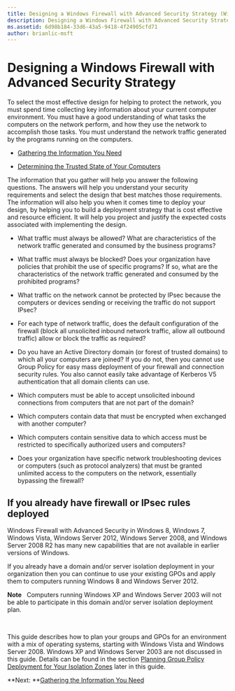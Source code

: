 ```yaml
---
title: Designing a Windows Firewall with Advanced Security Strategy (Windows 10)
description: Designing a Windows Firewall with Advanced Security Strategy
ms.assetid: 6d98b184-33d6-43a5-9418-4f24905cfd71
author: brianlic-msft
---
```


# Designing a Windows Firewall with Advanced Security Strategy


To select the most effective design for helping to protect the network, you must spend time collecting key information about your current computer environment. You must have a good understanding of what tasks the computers on the network perform, and how they use the network to accomplish those tasks. You must understand the network traffic generated by the programs running on the computers.

-   [Gathering the Information You Need](../p_server_archive/gathering-the-information-you-need.md)

-   [Determining the Trusted State of Your Computers](../p_server_archive/determining-the-trusted-state-of-your-computers.md)

The information that you gather will help you answer the following questions. The answers will help you understand your security requirements and select the design that best matches those requirements. The information will also help you when it comes time to deploy your design, by helping you to build a deployment strategy that is cost effective and resource efficient. It will help you project and justify the expected costs associated with implementing the design.

-   What traffic must always be allowed? What are characteristics of the network traffic generated and consumed by the business programs?

-   What traffic must always be blocked? Does your organization have policies that prohibit the use of specific programs? If so, what are the characteristics of the network traffic generated and consumed by the prohibited programs?

-   What traffic on the network cannot be protected by IPsec because the computers or devices sending or receiving the traffic do not support IPsec?

-   For each type of network traffic, does the default configuration of the firewall (block all unsolicited inbound network traffic, allow all outbound traffic) allow or block the traffic as required?

-   Do you have an Active Directory domain (or forest of trusted domains) to which all your computers are joined? If you do not, then you cannot use Group Policy for easy mass deployment of your firewall and connection security rules. You also cannot easily take advantage of Kerberos V5 authentication that all domain clients can use.

-   Which computers must be able to accept unsolicited inbound connections from computers that are not part of the domain?

-   Which computers contain data that must be encrypted when exchanged with another computer?

-   Which computers contain sensitive data to which access must be restricted to specifically authorized users and computers?

-   Does your organization have specific network troubleshooting devices or computers (such as protocol analyzers) that must be granted unlimited access to the computers on the network, essentially bypassing the firewall?

## If you already have firewall or IPsec rules deployed


Windows Firewall with Advanced Security in Windows 8, Windows 7, Windows Vista, Windows Server 2012, Windows Server 2008, and Windows Server 2008 R2 has many new capabilities that are not available in earlier versions of Windows.

If you already have a domain and/or server isolation deployment in your organization then you can continue to use your existing GPOs and apply them to computers running Windows 8 and Windows Server 2012.

**Note**  
Computers running Windows XP and Windows Server 2003 will not be able to participate in this domain and/or server isolation deployment plan.

 

This guide describes how to plan your groups and GPOs for an environment with a mix of operating systems, starting with Windows Vista and Windows Server 2008. Windows XP and Windows Server 2003 are not discussed in this guide. Details can be found in the section [Planning Group Policy Deployment for Your Isolation Zones](../p_server_archive/planning-group-policy-deployment-for-your-isolation-zones.md) later in this guide.

**Next: **[Gathering the Information You Need](../p_server_archive/gathering-the-information-you-need.md)

 

 





